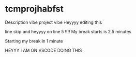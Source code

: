 # tcmprojhabfst
Description vibe project vibe
Heyyyy editing this 

line skip and heyyyy on line 5 !!!!
My break starts is 2.5 minutes

Starting my break in 1 minute

HEYYY I AM ON VSCODE DOING THIS
